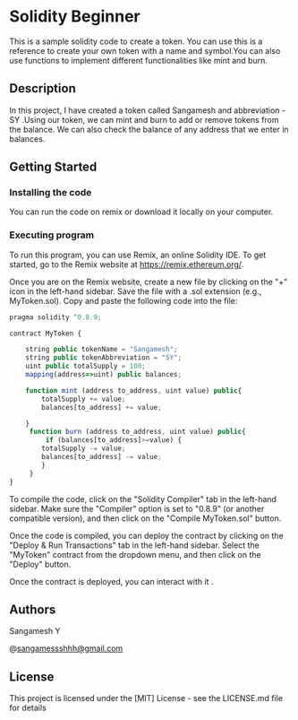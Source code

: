 # Solidity Beginner

This is a sample solidity code to create a token. You can use this is a reference to create your own token with a name and symbol.You can also use functions to implement different functionalities like mint and burn.

## Description

In this project, I have created a token called Sangamesh and abbreviation - SY .Using our token, we can mint and burn to add or remove tokens from the balance. We can also check the balance of any address that we enter in balances.

## Getting Started

### Installing the code

You can run the code on remix or download it locally on your computer.

### Executing program

To run this program, you can use Remix, an online Solidity IDE. To get started, go to the Remix website at https://remix.ethereum.org/.

Once you are on the Remix website, create a new file by clicking on the "+" icon in the left-hand sidebar. Save the file with a .sol extension (e.g., MyToken.sol). Copy and paste the following code into the file:

```javascript
pragma solidity ^0.8.9;

contract MyToken {

    string public tokenName = "Sangamesh";
    string public tokenAbbreviation = "SY";
    uint public totalSupply = 100;
    mapping(address=>uint) public balances;

    function mint (address to_address, uint value) public{
        totalSupply += value;
        balances[to_address] += value;

    }
     function burn (address to_address, uint value) public{
         if (balances[to_address]>=value) {
        totalSupply -= value;
        balances[to_address] -= value;
        }
     }
}

```

To compile the code, click on the "Solidity Compiler" tab in the left-hand sidebar. Make sure the "Compiler" option is set to "0.8.9" (or another compatible version), and then click on the "Compile MyToken.sol" button.

Once the code is compiled, you can deploy the contract by clicking on the "Deploy & Run Transactions" tab in the left-hand sidebar. Select the "MyToken" contract from the dropdown menu, and then click on the "Deploy" button.

Once the contract is deployed, you can interact with it .
## Authors

Sangamesh Y

@sangamessshhh@gmail.com

## License

This project is licensed under the [MIT] License - see the LICENSE.md file for details
